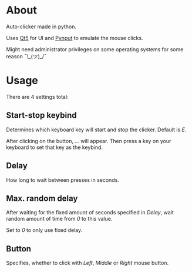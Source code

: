# About
Auto-clicker made in python.

Uses [Qt5](https://pypi.org/project/PyQt5/) for UI and [Pynput](https://pypi.org/project/pynput/) to emulate the mouse clicks.

Might need administrator privileges on some operating systems for some reason ¯\\\_(ツ)\_/¯

# Usage
There are 4 settings total:
## Start-stop keybind
Determines which keyboard key will start and stop the clicker. Default is _E_.

After clicking on the button, _..._ will appear. Then press a key on your keyboard to set that key as the keybind.
## Delay
How long to wait between presses in seconds.
## Max. random delay
After waiting for the fixed amount of seconds specified in _Delay_, wait random amount of time from _0_ to this value.

Set to _0_ to only use fixed delay.
## Button
Specifies, whether to click with _Left_, _Middle_ or _Right_ mouse button.
